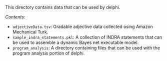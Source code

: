 This directory contains data that can be used by delphi.

*Contents:*
- `adjectiveData.tsv`: Gradable adjective data collected using Amazon Mechanical
    Turk.
- `sample_indra_statements.pkl`: A collection of INDRA statements that can be
    used to assemble a dynamic Bayes net executable model.
- `program_analysis`: A directory containing files that can be used with the
    program analysis portion of delphi.
